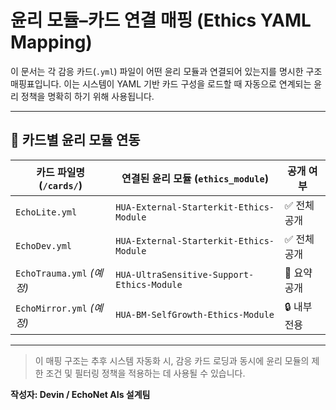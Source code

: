 # 윤리 모듈–카드 연결 매핑 (Ethics YAML Mapping)

이 문서는 각 감응 카드(`.yml`) 파일이 어떤 윤리 모듈과 연결되어 있는지를 명시한 구조 매핑표입니다. 이는 시스템이 YAML 기반 카드 구성을 로드할 때 자동으로 연계되는 윤리 정책을 명확히 하기 위해 사용됩니다.

---

## 📁 카드별 윤리 모듈 연동

| 카드 파일명 (`/cards/`)      | 연결된 윤리 모듈 (`ethics_module`)                | 공개 여부    |
| ----------------------- | ------------------------------------------ | -------- |
| `EchoLite.yml`          | `HUA-External-Starterkit-Ethics-Module`    | ✅ 전체 공개  |
| `EchoDev.yml`           | `HUA-External-Starterkit-Ethics-Module`    | ✅ 전체 공개  |
| `EchoTrauma.yml` *(예정)* | `HUA-UltraSensitive-Support-Ethics-Module` | 🔐 요약 공개 |
| `EchoMirror.yml` *(예정)* | `HUA-BM-SelfGrowth-Ethics-Module`          | 🔒 내부 전용 |

---

> 이 매핑 구조는 추후 시스템 자동화 시, 감응 카드 로딩과 동시에 윤리 모듈의 제한 조건 및 필터링 정책을 적용하는 데 사용될 수 있습니다.

**작성자: Devin / EchoNet AIs 설계팀**
